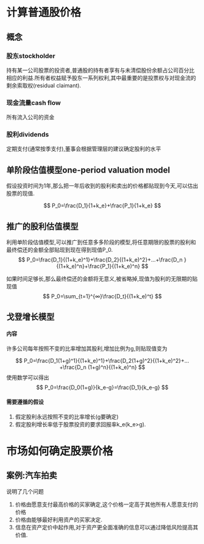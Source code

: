  
# 计算普通股价格

## 概念

### 股东stockholder

持有某一公司股票的投资者,普通股的持有者享有与未清偿股份余额占公司百分比相应的利益.所有者权益赋予股东一系列权利,其中最重要的是投票权与对现金流的剩余索取权(residual claimant).

### 现金流量cash flow

所有流入公司的资金

### 股利dividends

定期支付(通常按季支付),董事会根据管理层的建议确定股利的水平

## 单阶段估值模型one-period valuation model

假设投资时间为1年,那么把一年后收到的股利和卖出的价格都贴现到今天,可以估出股票的现值.

$$
P_0=\frac{D_1}{1+k_e}+\frac{P_1}{1+k_e}
$$

## 推广的股利估值模型

利用单阶段估值模型,可以推广到任意多多阶段的模型,将任意期限的股票的股利和最终偿还的金额全部贴现到现在得到现值P_0.
$$
P_0=\frac{D_1}{(1+k_e)^1}+\frac{D_2}{(1+k_e)^2}+…+\frac{D_n
}{(1+k_e)^n}+\frac{P_1}{(1+k_e)^n}
$$

如果时间足够长,那么最终偿还的金额将无意义,被省略掉,现值为股利的无限期的贴现值
$$
P_0=\sum_{t=1}^{∞}\frac{D_t}{(1+k_e)^t}  
$$

## 戈登增长模型

#### 内容

许多公司每年按照不变的比率增加其股利,增加比例为g,则贴现值变为

$$
P_0=\frac{D_1(1+g)^1}{(1+k_e)^1}+\frac{D_2(1+g)^2}{(1+k_e)^2}+…+\frac{D_n
(1+g)^n}{(1+k_e)^n}
$$
使用数学可以得出
$$
P_0=\frac{D_0(1+g)}{k_e-g}=\frac{D_1}{k_e-g}
$$

#### 需要遵循的假设

1. 假定股利永远按照不变的比率增长(g要确定)
2. 假定股利增长率低于股票投资的要求回报率k_e(k_e>g).

# 市场如何确定股票价格 

## 案例:汽车拍卖

说明了几个问题

1. 价格由愿意支付最高价格的买家确定,这个价格一定高于其他所有人愿意支付的价格
2. 价格由能够最好利用资产的买家决定.
3. 信息在资产定价中起作用,对于资产更全面准确的信息可以通过降低风险提高其价值.


